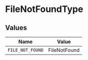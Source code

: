 # FileNotFoundType


## Values

| Name             | Value            |
| ---------------- | ---------------- |
| `FILE_NOT_FOUND` | FileNotFound     |